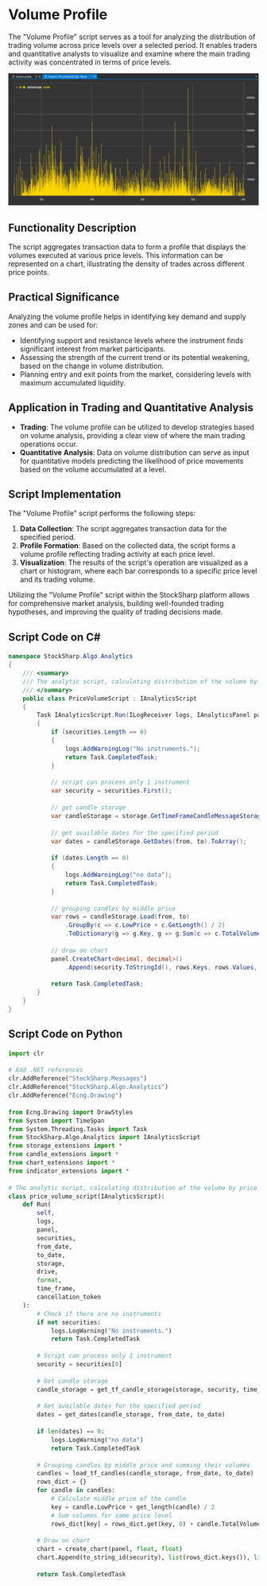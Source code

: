 # Volume Profile

The "Volume Profile" script serves as a tool for analyzing the distribution of trading volume across price levels over a selected period. It enables traders and quantitative analysts to visualize and examine where the main trading activity was concentrated in terms of price levels.

![hydra_analytics_volume_profile](../../../../images/hydra_analytics_volume_profile.png)

## Functionality Description

The script aggregates transaction data to form a profile that displays the volumes executed at various price levels. This information can be represented on a chart, illustrating the density of trades across different price points.

## Practical Significance

Analyzing the volume profile helps in identifying key demand and supply zones and can be used for:

- Identifying support and resistance levels where the instrument finds significant interest from market participants.
- Assessing the strength of the current trend or its potential weakening, based on the change in volume distribution.
- Planning entry and exit points from the market, considering levels with maximum accumulated liquidity.

## Application in Trading and Quantitative Analysis

- **Trading**: The volume profile can be utilized to develop strategies based on volume analysis, providing a clear view of where the main trading operations occur.
- **Quantitative Analysis**: Data on volume distribution can serve as input for quantitative models predicting the likelihood of price movements based on the volume accumulated at a level.

## Script Implementation

The "Volume Profile" script performs the following steps:

1. **Data Collection**: The script aggregates transaction data for the specified period.
2. **Profile Formation**: Based on the collected data, the script forms a volume profile reflecting trading activity at each price level.
3. **Visualization**: The results of the script's operation are visualized as a chart or histogram, where each bar corresponds to a specific price level and its trading volume.

Utilizing the "Volume Profile" script within the StockSharp platform allows for comprehensive market analysis, building well-founded trading hypotheses, and improving the quality of trading decisions made.

## Script Code on C#

```cs
namespace StockSharp.Algo.Analytics
{
	/// <summary>
	/// The analytic script, calculating distribution of the volume by price levels.
	/// </summary>
	public class PriceVolumeScript : IAnalyticsScript
	{
		Task IAnalyticsScript.Run(ILogReceiver logs, IAnalyticsPanel panel, SecurityId[] securities, DateTime from, DateTime to, IStorageRegistry storage, IMarketDataDrive drive, StorageFormats format, TimeSpan timeFrame, CancellationToken cancellationToken)
		{
			if (securities.Length == 0)
			{
				logs.AddWarningLog("No instruments.");
				return Task.CompletedTask;
			}

			// script can process only 1 instrument
			var security = securities.First();

			// get candle storage
			var candleStorage = storage.GetTimeFrameCandleMessageStorage(security, timeFrame, drive, format);

			// get available dates for the specified period
			var dates = candleStorage.GetDates(from, to).ToArray();

			if (dates.Length == 0)
			{
				logs.AddWarningLog("no data");
				return Task.CompletedTask;
			}

			// grouping candles by middle price
			var rows = candleStorage.Load(from, to)
				.GroupBy(c => c.LowPrice + c.GetLength() / 2)
				.ToDictionary(g => g.Key, g => g.Sum(c => c.TotalVolume));

			// draw on chart
			panel.CreateChart<decimal, decimal>()
				.Append(security.ToStringId(), rows.Keys, rows.Values, DrawStyles.Histogram);

			return Task.CompletedTask;
		}
	}
}
```

## Script Code on Python

```python
import clr

# Add .NET references
clr.AddReference("StockSharp.Messages")
clr.AddReference("StockSharp.Algo.Analytics")
clr.AddReference("Ecng.Drawing")

from Ecng.Drawing import DrawStyles
from System import TimeSpan
from System.Threading.Tasks import Task
from StockSharp.Algo.Analytics import IAnalyticsScript
from storage_extensions import *
from candle_extensions import *
from chart_extensions import *
from indicator_extensions import *

# The analytic script, calculating distribution of the volume by price levels.
class price_volume_script(IAnalyticsScript):
	def Run(
		self,
		logs,
		panel,
		securities,
		from_date,
		to_date,
		storage,
		drive,
		format,
		time_frame,
		cancellation_token
	):
		# Check if there are no instruments
		if not securities:
			logs.LogWarning("No instruments.")
			return Task.CompletedTask

		# Script can process only 1 instrument
		security = securities[0]

		# Get candle storage
		candle_storage = get_tf_candle_storage(storage, security, time_frame, drive, format)

		# Get available dates for the specified period
		dates = get_dates(candle_storage, from_date, to_date)

		if len(dates) == 0:
			logs.LogWarning("no data")
			return Task.CompletedTask

		# Grouping candles by middle price and summing their volumes
		candles = load_tf_candles(candle_storage, from_date, to_date)
		rows_dict = {}
		for candle in candles:
			# Calculate middle price of the candle
			key = candle.LowPrice + get_length(candle) / 2
			# Sum volumes for same price level
			rows_dict[key] = rows_dict.get(key, 0) + candle.TotalVolume

		# Draw on chart
		chart = create_chart(panel, float, float)
		chart.Append(to_string_id(security), list(rows_dict.keys()), list(rows_dict.values()), DrawStyles.Histogram)

		return Task.CompletedTask
```

